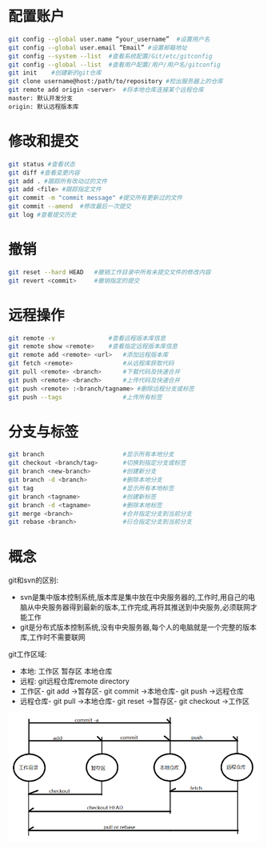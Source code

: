 # 配置账户
```bash
git config --global user.name “your_username”  #设置用户名
git config --global user.email “Email” #设置邮箱地址
git config --system --list	#查看系统配置/Git/etc/gitconfig
git config --global --list	#查看用户配置/用户/用户名/gitconfig
git init	#创建新的git仓库
git clone username@host:/path/to/repository	#检出服务器上的仓库
git remote add origin <server>	#将本地仓库连接某个远程仓库
master: 默认开发分支
origin: 默认远程版本库
```

# 修改和提交

```bash
git status #查看状态
git diff #查看变更内容
git add . #跟踪所有改动过的文件
git add <file> #跟踪指定文件
git commit -m "commit message" #提交所有更新过的文件
git commit --amend	#修改最后一次提交
git log	#查看提交历史
```

# 撤销

```bash
git reset --hard HEAD	#撤销工作目录中所有未提交文件的修改内容
git revert <commit>		#撤销指定的提交
```

# 远程操作

```bash
git remote -v 				#查看远程版本库信息
git remote show <remote>	#查看指定远程版本库信息
git remote add <remote> <url> 	#添加远程版本库
git fetch <remote> 				#从远程库获取代码
git pull <remote> <branch>		#下载代码及快速合并
git push <remote> <branch>		#上传代码及快速合并
git push <remote> :<branch/tagname>	#删除远程分支或标签
git push --tags					#上传所有标签
```

# 分支与标签

```bash
git branch						#显示所有本地分支
git checkout <branch/tag>		#切换到指定分支或标签
git branch <new-branch> 		#创建新分支
git branch -d <branch>			#删除本地分支
git tag							#显示所有本地标签
git branch <tagname>	 		#创建新标签
git branch -d <tagname>			#删除本地标签
git merge <branch>				#合并指定分支到当前分支
git rebase <branch> 			#衍合指定分支到当前分支
```

# 概念

git和svn的区别:

* svn是集中版本控制系统,版本库是集中放在中央服务器的,工作时,用自己的电脑从中央服务器得到最新的版本,工作完成,再将其推送到中央服务,必须联网才能工作
* git是分布式版本控制系统,没有中央服务器,每个人的电脑就是一个完整的版本库,工作时不需要联网

git工作区域:

* 本地:	工作区    暂存区	本地仓库
* 远程:    git远程仓库remote directory
* 工作区- git add ->暂存区- git commit ->本地仓库- git push ->远程仓库
* 远程仓库- git pull ->本地仓库- git reset ->暂存区- git checkout ->工作区

![](img\git01.png)